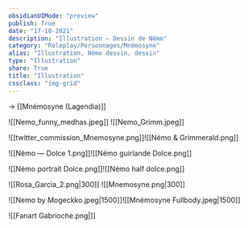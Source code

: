 ```yaml
---
obsidianUIMode: "preview"
publish: True
date: "17-10-2021"
description: "Illustration — Dessin de Némo"
category: "Roleplay/Personnages/Mnémosyne"
alias: "Illustration, Némo dessin, dessin"
type: "Illustration"
share: True
title: "Illustration"
cssclass: "img-grid"
---
```

→ [[Mnémosyne (Lagendia)]]

![[Nemo_funny_medhas.jpeg]] 
![[Nemo_Grimm.jpeg]]

![[twitter_commission_Mnemosyne.png]]![[Némo & Grimmerald.png]]

![[Némo — Dolce 1.png]]![[Némo guirlande Dolce.png]]

![[Némo portrait Dolce.png]]![[Némo half dolce.png]]

![[Rosa_Garcia_2.png|300]] ![[Mnemosyne.png|300]]

![[Nemo by Mogeckko.jpeg|1500]]![[Mnémosyne Fullbody.jpeg|1500]]

![[Fanart Gabrioche.png|]]